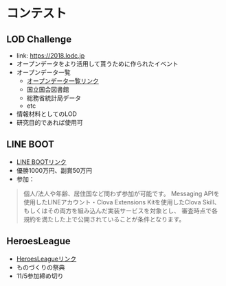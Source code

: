 # コンテスト
## LOD Challenge
- link: https://2018.lodc.jp
- オープンデータをより活用して貰うために作られたイベント
- オープンデータ一覧
  - [オープンデータ一覧リンク](https://2018.lodc.jp/resource.html)
  - 国立国会図書館
  - 総務省統計局データ
  - etc
- 情報材料としてのLOD
- 研究目的であれば使用可

## LINE BOOT
- [LINE BOOTリンク](www.line-community.me/awards/)
- 優勝1000万円、副賞50万円
- 参加：
> 個人/法人や年齢、居住国など問わず参加が可能です。
> Messaging APIを使用したLINEアカウント・Clova Extensions Kitを使用したClova Skill、
> もしくはその両方を組み込んだ実装サービスを対象とし、
> 審査時点で各規約を満たした上で公開されていることが条件となります。

## HeroesLeague
- [HeroesLeagueリンク](https://ma2018.we-are-ma.jp)
- ものづくりの祭典
- 11/5参加締め切り
